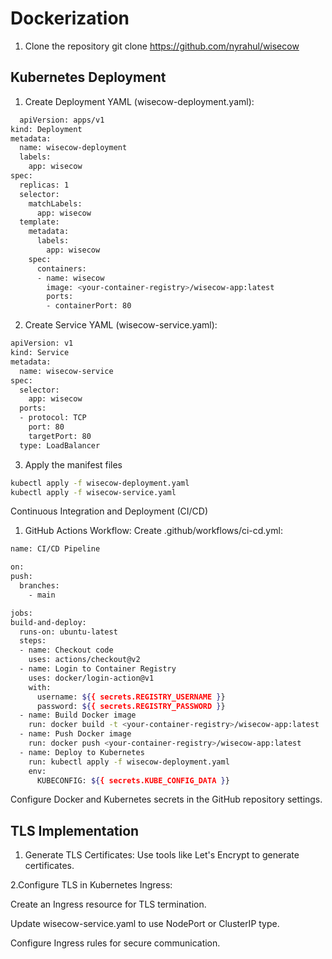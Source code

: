 
# Dockerization
1. Clone the repository
 git clone https://github.com/nyrahul/wisecow  

## Kubernetes Deployment

1. Create Deployment YAML (wisecow-deployment.yaml):

```bash
  apiVersion: apps/v1
kind: Deployment
metadata:
  name: wisecow-deployment
  labels:
    app: wisecow
spec:
  replicas: 1
  selector:
    matchLabels:
      app: wisecow
  template:
    metadata:
      labels:
        app: wisecow
    spec:
      containers:
      - name: wisecow
        image: <your-container-registry>/wisecow-app:latest
        ports:
        - containerPort: 80
```
2. Create Service YAML (wisecow-service.yaml):

```bash
apiVersion: v1
kind: Service
metadata:
  name: wisecow-service
spec:
  selector:
    app: wisecow
  ports:
  - protocol: TCP
    port: 80
    targetPort: 80
  type: LoadBalancer
```
3. Apply the manifest files

```bash
kubectl apply -f wisecow-deployment.yaml
kubectl apply -f wisecow-service.yaml
```
Continuous Integration and Deployment (CI/CD)
1. GitHub Actions Workflow:
  Create .github/workflows/ci-cd.yml:
  ```bash
name: CI/CD Pipeline

on:
  push:
    branches:
      - main

jobs:
  build-and-deploy:
    runs-on: ubuntu-latest
    steps:
    - name: Checkout code
      uses: actions/checkout@v2
    - name: Login to Container Registry
      uses: docker/login-action@v1
      with:
        username: ${{ secrets.REGISTRY_USERNAME }}
        password: ${{ secrets.REGISTRY_PASSWORD }}
    - name: Build Docker image
      run: docker build -t <your-container-registry>/wisecow-app:latest .
    - name: Push Docker image
      run: docker push <your-container-registry>/wisecow-app:latest
    - name: Deploy to Kubernetes
      run: kubectl apply -f wisecow-deployment.yaml
      env:
        KUBECONFIG: ${{ secrets.KUBE_CONFIG_DATA }}
  ```
  Configure Docker and Kubernetes secrets in the GitHub repository settings.
  
  
## TLS Implementation
1. Generate TLS Certificates:
Use tools like Let's Encrypt to generate certificates.

 2.Configure TLS in Kubernetes Ingress:

Create an Ingress resource for TLS termination.

Update  wisecow-service.yaml  to use NodePort or ClusterIP type.

Configure Ingress rules for secure communication.



